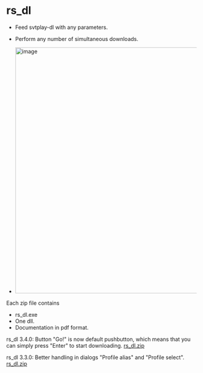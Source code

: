 # rs_dl

* Feed svtplay-dl with any parameters.

* Perform any number of simultaneous downloads.
* <img width="714" height="652" alt="image" src="https://github.com/user-attachments/assets/9b72f36c-767d-45f9-8639-a88edadfa638" />

Each zip file contains
* rs_dl.exe
* One dll.
* Documentation in pdf format.

rs_dl 3.4.0:
Button "Go!" is now default pushbutton, which means that you can simply press "Enter" to start downloading.
[rs_dl.zip](https://github.com/user-attachments/files/22228604/rs_dl.zip)


rs_dl 3.3.0:
Better handling in dialogs "Profile alias" and "Profile select".
[rs_dl.zip](https://github.com/user-attachments/files/21335066/rs_dl.zip)
